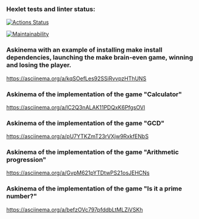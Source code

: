 ### Hexlet tests and linter status:
[![Actions Status](https://github.com/Streinge/php-project-45/actions/workflows/hexlet-check.yml/badge.svg)](https://github.com/Streinge/php-project-45/actions)

[![Maintainability](https://api.codeclimate.com/v1/badges/a272fb094e2e9602cf0e/maintainability)](https://codeclimate.com/github/Streinge/php-project-45/maintainability)

### Askinema with an example of installing make install dependencies, launching the make brain-even game, winning and losing the player.
https://asciinema.org/a/kqSOefLes92SSiRvvpzHThUNS

### Askinema of the implementation of the game "Calculator"
https://asciinema.org/a/lC2Q3nALAK11PDQxK6PfgsOVl

### Askinema of the implementation of the game "GCD"
https://asciinema.org/a/pU7YTKZmT23rVXjw9RxkfENbS

### Askinema of the implementation of the game "Arithmetic progression"
https://asciinema.org/a/GvpM621pYTDtwPS21osJEHCNs

### Askinema of the implementation of the game "Is it a prime number?"
https://asciinema.org/a/befzOVc797pfddbLtMLZiVSKh